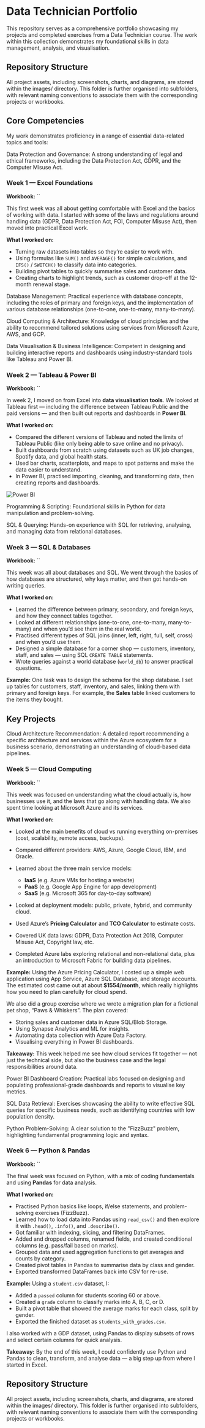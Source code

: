 # Data Technician Portfolio
This repository serves as a comprehensive portfolio showcasing my projects and completed exercises from a Data Technician course. The work within this collection demonstrates my foundational skills in data management, analysis, and visualisation.

## Repository Structure
All project assets, including screenshots, charts, and diagrams, are stored within the images/ directory. This folder is further organised into subfolders, with relevant naming conventions to associate them with the corresponding projects or workbooks.


## Core Competencies
My work demonstrates proficiency in a range of essential data-related topics and tools:

Data Protection and Governance: A strong understanding of legal and ethical frameworks, including the Data Protection Act, GDPR, and the Computer Misuse Act.
### Week 1 — Excel Foundations

**Workbook:** ``

This first week was all about getting comfortable with Excel and the basics of working with data. I started with some of the laws and regulations around handling data (GDPR, Data Protection Act, FOI, Computer Misuse Act), then moved into practical Excel work.

**What I worked on:**

* Turning raw datasets into tables so they’re easier to work with.
* Using formulas like `SUM()` and `AVERAGE()` for simple calculations, and `IFS()` / `SWITCH()` to classify data into categories.
* Building pivot tables to quickly summarise sales and customer data.
* Creating charts to highlight trends, such as customer drop-off at the 12-month renewal stage.

Database Management: Practical experience with database concepts, including the roles of primary and foreign keys, and the implementation of various database relationships (one-to-one, one-to-many, many-to-many).

Cloud Computing & Architecture: Knowledge of cloud principles and the ability to recommend tailored solutions using services from Microsoft Azure, AWS, and GCP.

Data Visualisation & Business Intelligence: Competent in designing and building interactive reports and dashboards using industry-standard tools like Tableau and Power BI.
### Week 2 — Tableau & Power BI

**Workbook:** ``

In week 2, I moved on from Excel into **data visualisation tools**. We looked at Tableau first — including the difference between Tableau Public and the paid versions — and then built out reports and dashboards in **Power BI**.

**What I worked on:**

* Compared the different versions of Tableau and noted the limits of Tableau Public (like only being able to save online and no privacy).
* Built dashboards from scratch using datasets such as UK job changes, Spotify data, and global health stats.
* Used bar charts, scatterplots, and maps to spot patterns and make the data easier to understand.
* In Power BI, practised importing, cleaning, and transforming data, then creating reports and dashboards.

![Power BI](https://github.com/RashWadhwa/Project-Bootcamp/blob/main/Images/Power%20BI/Filtering%20on%20different%20category.png)

Programming & Scripting: Foundational skills in Python for data manipulation and problem-solving.

SQL & Querying: Hands-on experience with SQL for retrieving, analysing, and managing data from relational databases.
### Week 3 — SQL & Databases

**Workbook:** ``

This week was all about databases and SQL. We went through the basics of how databases are structured, why keys matter, and then got hands-on writing queries.

**What I worked on:**

* Learned the difference between primary, secondary, and foreign keys, and how they connect tables together.
* Looked at different relationships (one-to-one, one-to-many, many-to-many) and when you’d see them in the real world.
* Practised different types of SQL joins (inner, left, right, full, self, cross) and when you’d use them.
* Designed a simple database for a corner shop — customers, inventory, staff, and sales — using SQL `CREATE TABLE` statements.
* Wrote queries against a world database (`world_db`) to answer practical questions.

**Example:**
One task was to design the schema for the shop database. I set up tables for customers, staff, inventory, and sales, linking them with primary and foreign keys. For example, the **Sales** table linked customers to the items they bought.


## Key Projects
Cloud Architecture Recommendation: A detailed report recommending a specific architecture and services within the Azure ecosystem for a business scenario, demonstrating an understanding of cloud-based data pipelines.
### Week 5 — Cloud Computing

**Workbook:** ``

This week was focused on understanding what the cloud actually is, how businesses use it, and the laws that go along with handling data. We also spent time looking at Microsoft Azure and its services.

**What I worked on:**

* Looked at the main benefits of cloud vs running everything on-premises (cost, scalability, remote access, backups).
* Compared different providers: AWS, Azure, Google Cloud, IBM, and Oracle.
* Learned about the three main service models:

  * **IaaS** (e.g. Azure VMs for hosting a website)
  * **PaaS** (e.g. Google App Engine for app development)
  * **SaaS** (e.g. Microsoft 365 for day-to-day software)
* Looked at deployment models: public, private, hybrid, and community cloud.
* Used Azure’s **Pricing Calculator** and **TCO Calculator** to estimate costs.
* Covered UK data laws: GDPR, Data Protection Act 2018, Computer Misuse Act, Copyright law, etc.
* Completed Azure labs exploring relational and non-relational data, plus an introduction to Microsoft Fabric for building data pipelines.

**Example:**
Using the Azure Pricing Calculator, I costed up a simple web application using App Service, Azure SQL Database, and storage accounts. The estimated cost came out at about **\$1554/month**, which really highlights how you need to plan carefully for cloud spend.

We also did a group exercise where we wrote a migration plan for a fictional pet shop, “Paws & Whiskers”. The plan covered:

* Storing sales and customer data in Azure SQL/Blob Storage.
* Using Synapse Analytics and ML for insights.
* Automating data collection with Azure Data Factory.
* Visualising everything in Power BI dashboards.

**Takeaway:**
This week helped me see how cloud services fit together — not just the technical side, but also the business case and the legal responsibilities around data.

Power BI Dashboard Creation: Practical labs focused on designing and populating professional-grade dashboards and reports to visualise key metrics.

SQL Data Retrieval: Exercises showcasing the ability to write effective SQL queries for specific business needs, such as identifying countries with low population density.

Python Problem-Solving: A clear solution to the "FizzBuzz" problem, highlighting fundamental programming logic and syntax.
### Week 6 — Python & Pandas

**Workbook:** ``

The final week was focused on Python, with a mix of coding fundamentals and using **Pandas** for data analysis.

**What I worked on:**

* Practised Python basics like loops, if/else statements, and problem-solving exercises (FizzBuzz).
* Learned how to load data into Pandas using `read_csv()` and then explore it with `.head()`, `.info()`, and `.describe()`.
* Got familiar with indexing, slicing, and filtering DataFrames.
* Added and dropped columns, renamed fields, and created conditional columns (e.g. pass/fail based on marks).
* Grouped data and used aggregation functions to get averages and counts by category.
* Created pivot tables in Pandas to summarise data by class and gender.
* Exported transformed DataFrames back into CSV for re-use.


**Example:**
Using a `student.csv` dataset, I:

* Added a `passed` column for students scoring 60 or above.
* Created a `grade` column to classify marks into A, B, C, or D.
* Built a pivot table that showed the average marks for each class, split by gender.
* Exported the finished dataset as `students_with_grades.csv`.

I also worked with a GDP dataset, using Pandas to display subsets of rows and select certain columns for quick analysis.

**Takeaway:**
By the end of this week, I could confidently use Python and Pandas to clean, transform, and analyse data — a big step up from where I started in Excel.



## Repository Structure
All project assets, including screenshots, charts, and diagrams, are stored within the images/ directory. This folder is further organised into subfolders, with relevant naming conventions to associate them with the corresponding projects or workbooks.

